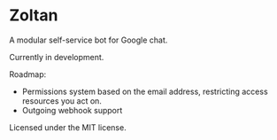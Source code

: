 # Zoltan

A modular self-service bot for Google chat.

Currently in development.

Roadmap:
+ Permissions system based on the email address, restricting access resources you act on.
+ Outgoing webhook support 

Licensed under the MIT license. 
